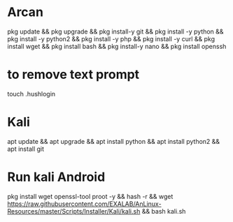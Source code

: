 # Arcan
pkg update && pkg upgrade && pkg install-y git && pkg install -y  python && pkg install -y python2 && pkg install -y php && pkg install -y  curl && pkg install wget && pkg install bash && pkg install-y nano
&& pkg install openssh    



# to remove text prompt
touch .hushlogin

 # Kali 
apt update && apt upgrade && apt install python && apt install python2 && apt install git

# Run kali Android 

pkg install wget openssl-tool proot -y && hash -r && wget https://raw.githubusercontent.com/EXALAB/AnLinux-Resources/master/Scripts/Installer/Kali/kali.sh && bash kali.sh




